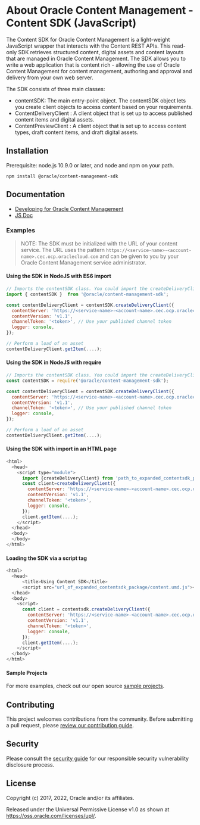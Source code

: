 # About Oracle Content Management - Content SDK (JavaScript)

The Content SDK for Oracle Content Management is a light-weight JavaScript wrapper that interacts with the Content REST APIs. This read-only SDK retrieves structured content, digital assets and content layouts that are managed in Oracle Content Management. The SDK allows you to write a web application that is content rich - allowing the use of Oracle Content Management for content management, authoring and approval and delivery from your own web server.

The SDK consists of three main classes:

- contentSDK: The main entry-point object. The contentSDK object lets you create client objects to access content based on your requirements.
- ContentDeliveryClient : A client object that is set up to access published content items and digital assets.
- ContentPreviewClient : A client object that is set up to access content types, draft content items, and draft digital assets.

## Installation

Prerequisite: node.js 10.9.0 or later, and node and npm on your path.

```shell
npm install @oracle/content-management-sdk
```

## Documentation

- [Developing for Oracle Content Management](https://docs.oracle.com/en/cloud/paas/content-cloud/developer/content-sdk.html)
- [JS Doc](https://docs.oracle.com/en/cloud/paas/content-cloud/sdk-content-delivery/ContentSDK.html)

### Examples

> NOTE: The SDK must be initialized with the URL of your content service.  The URL uses the pattern `https://<service-name>-<account-name>.cec.ocp.oraclecloud.com` and can be given to you by your Oracle Content Management service administrator.

#### Using the SDK in NodeJS with ES6 import

```javascript
// Imports the contentSDK class. You could import the createDeliveryClient or createPreviewClient functions instead.
import { contentSDK }  from '@oracle/content-management-sdk';

const contentDeliveryClient = contentSDK.createDeliveryClient({
  contentServer: 'https://<service-name>-<account-name>.cec.ocp.oraclecloud.com',
  contentVersion: 'v1.1',
  channelToken: '<token>', // Use your published channel token
  logger: console,
});

// Perform a load of an asset
contentDeliveryClient.getItem(....);
```

#### Using the SDK in NodeJS with require

```javascript
// Imports the contentSDK class. You could import the createDeliveryClient or createPreviewClient functions instead.
const contentSDK = require('@oracle/content-management-sdk');

const contentDeliveryClient = contentSDK.createDeliveryClient({
  contentServer: 'https://<service-name>-<account-name>.cec.ocp.oraclecloud.com',
  contentVersion: 'v1.1',
  channelToken: '<token>', // Use your published channel token
  logger: console,
});

// Perform a load of an asset
contentDeliveryClient.getItem(....);
```

#### Using the SDK with import in an HTML page  

```javascript
<html>  
  <head>  
    <script type="module">
      import {createDeliveryClient} from 'path_to_expanded_contentsdk_package/content.umd.js';
      const client=createDeliveryClient({  
        contentServer: 'https://<service-name>-<account-name>.cec.ocp.oraclecloud.com',  
        contentVersion: 'v1.1',  
        channelToken: '<token>',
        logger: console,  
      });  
      client.getItem(....);
    </script>  
  </head>  
  <body>  
  </body>  
</html>  
```

#### Loading the SDK via a script tag

```javascript
<html>
  <head>
      <title>Using Content SDK</title>
      <script src="url_of_expanded_contentsdk_package/content.umd.js"></script>
  </head>
  <body>
    <script>
      const client = contentsdk.createDeliveryClient({
        contentServer: 'https://<service-name>-<account-name>.cec.ocp.oraclecloud.com',
        contentVersion: 'v1.1',
        channelToken: '<token>',
        logger: console,
      });
      client.getItem(....);
    </script>
  </body>
</html>
```

#### Sample Projects

For more examples, check out our open source [sample projects](https://docs.oracle.com/en/cloud/paas/content-cloud/samples.html).

## Contributing

This project welcomes contributions from the community. Before submitting a pull
request, please [review our contribution guide](./CONTRIBUTING.md).

## Security

Please consult the [security guide](./SECURITY.md) for our responsible security
vulnerability disclosure process.

## License

Copyright (c) 2017, 2022, Oracle and/or its affiliates.

Released under the Universal Permissive License v1.0 as shown at
<https://oss.oracle.com/licenses/upl/>.
